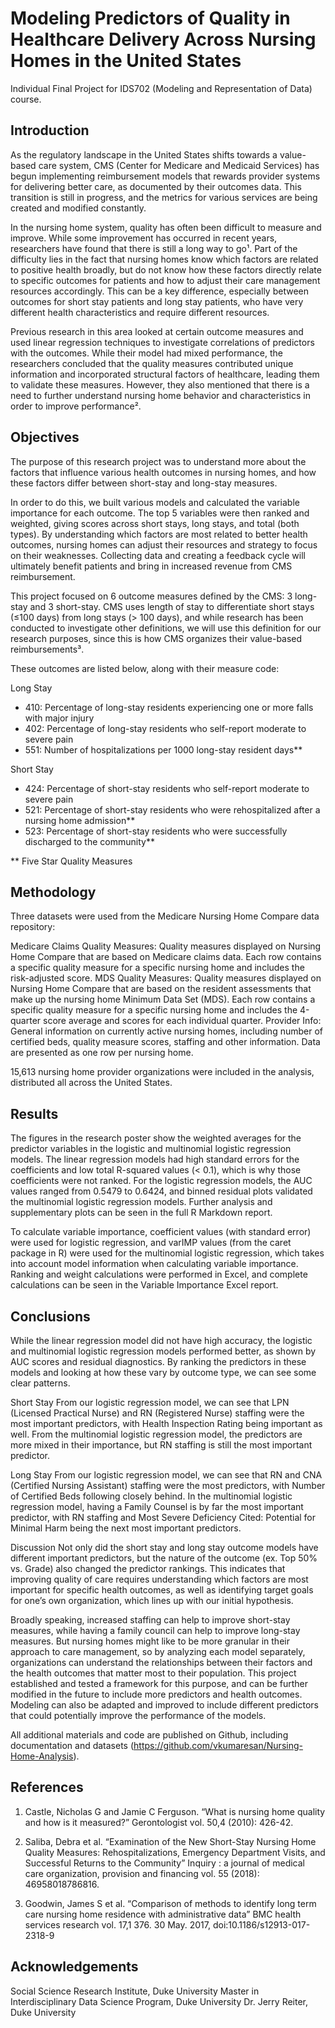# Modeling Predictors of Quality in Healthcare Delivery Across Nursing Homes in the United States
Individual Final Project for IDS702 (Modeling and Representation of Data) course. 

## Introduction
As the regulatory landscape in the United States shifts towards a value-based care system, CMS (Center for Medicare and Medicaid Services) has begun implementing reimbursement models that rewards provider systems for delivering better care, as documented by their outcomes data. This transition is still in progress, and the metrics for various services are being created and modified constantly. 

In the nursing home system, quality has often been difficult to measure and improve. While some improvement has occurred in recent years, researchers have found that there is still a long way to go¹. Part of the difficulty lies in the fact that nursing homes know which factors are related to positive health broadly, but do not know how these factors directly relate to specific outcomes for patients and how to adjust their care management resources accordingly. This can be a key difference, especially between outcomes for short stay patients and long stay patients, who have very different health characteristics and require different resources. 

Previous research in this area looked at certain outcome measures and used linear regression techniques to investigate correlations of predictors with the outcomes. While their model had mixed performance, the researchers concluded that the quality measures contributed unique information and incorporated structural factors of healthcare, leading them to validate these measures. However, they also mentioned that there is a need to further understand nursing home behavior and characteristics in order to improve performance². 

## Objectives
The purpose of this research project was to understand more about the factors that influence various health outcomes in nursing homes, and how these factors differ between short-stay and long-stay measures.

In order to do this, we built various models and calculated the variable importance for each outcome. The top 5 variables were then ranked and weighted, giving scores across short stays, long stays, and total (both types). By understanding which factors are most related to better health outcomes, nursing homes can adjust their resources and strategy to focus on their weaknesses. Collecting data and creating a feedback cycle will ultimately benefit patients and bring in increased revenue from CMS reimbursement. 

This project focused on 6 outcome measures defined by the CMS: 3 long-stay and 3 short-stay. CMS uses length of stay to differentiate short stays (≤100 days) from long stays (> 100 days), and while research has been conducted to investigate other definitions, we will use this definition for our research purposes, since this is how CMS organizes their value-based reimbursements³.

These outcomes are listed below, along with their measure code:

Long Stay 
  * 410: Percentage of long-stay residents experiencing one or more falls with major injury 
  * 402: Percentage of long-stay residents who self-report moderate to severe pain 
  * 551: Number of hospitalizations per 1000 long-stay resident days**   

Short Stay
  * 424: Percentage of short-stay residents who self-report moderate to severe pain 
  * 521: Percentage of short-stay residents who were rehospitalized after a nursing home admission** 
  * 523: Percentage of short-stay residents who were successfully discharged to the community**

** Five Star Quality Measures

## Methodology

Three datasets were used from the Medicare Nursing Home Compare data repository:

Medicare Claims Quality Measures: Quality measures displayed on Nursing Home Compare that are based on Medicare claims data. Each row contains a specific quality measure for a specific nursing home and includes the risk-adjusted score.
MDS Quality Measures: Quality measures displayed on Nursing Home Compare that are based on the resident assessments that make up the nursing home Minimum Data Set (MDS). Each row contains a specific quality measure for a specific nursing home and includes the 4-quarter score average and scores for each individual quarter.
Provider Info: General information on currently active nursing homes, including number of certified beds, quality measure scores, staffing and other information. Data are presented as one row per nursing home.

15,613 nursing home provider organizations were included in the analysis, distributed all across the United States. 

## Results
The figures in the research poster show the weighted averages for the predictor variables in the logistic and multinomial logistic regression models. The linear regression models had high standard errors for the coefficients and low total R-squared values (< 0.1), which is why those coefficients were not ranked. For the logistic regression models, the AUC values ranged from 0.5479 to 0.6424, and binned residual plots validated the multinomial logistic regression models. Further analysis and supplementary plots can be seen in the full R Markdown report.

To calculate variable importance, coefficient values (with standard error) were used for logistic regression, and varIMP values (from the caret package in R) were used for the multinomial logistic regression, which takes into account model information when calculating variable importance. Ranking and weight calculations were performed in Excel, and complete calculations can be seen in the Variable Importance Excel report.

## Conclusions
While the linear regression model did not have high accuracy, the logistic and multinomial logistic regression models performed better, as shown by AUC scores and residual diagnostics. By ranking the predictors in these models and looking at how these vary by outcome type, we can see some clear patterns.

Short Stay
From our logistic regression model, we can see that LPN (Licensed Practical Nurse) and RN (Registered Nurse) staffing were the most important predictors, with Health Inspection Rating being important as well. From the multinomial logistic regression model, the predictors are more mixed in their importance, but RN staffing is still the most important predictor.

Long Stay
From our logistic regression model, we can see that RN and CNA (Certified Nursing Assistant) staffing were the most predictors, with Number of Certified Beds following closely behind. In the multinomial logistic regression model, having a Family Counsel is by far the most important predictor, with RN staffing and Most Severe Deficiency Cited: Potential for Minimal Harm being the next most important predictors.

Discussion
Not only did the short stay and long stay outcome models have different important predictors, but the nature of the outcome (ex. Top 50% vs. Grade) also changed the predictor rankings. This indicates that improving quality of care requires understanding which factors are most important for specific health outcomes, as well as identifying target goals for one’s own organization, which lines up with our initial hypothesis. 

Broadly speaking, increased staffing can help to improve short-stay measures, while having a family council can help to improve long-stay measures. But nursing homes might like to be more granular in their approach to care management, so by analyzing each model separately, organizations can understand the relationships between their factors and the health outcomes that matter most to their population. This project established and tested a framework for this purpose, and can be further modified in the future to include more predictors and health outcomes. Modeling can also be adapted and improved to include different predictors that could potentially improve the performance of the models.  

All additional materials and code are published on Github, including documentation and datasets (https://github.com/vkumaresan/Nursing-Home-Analysis). 

## References
1. Castle, Nicholas G and Jamie C Ferguson. “What is nursing home quality and how is it measured?” Gerontologist vol. 50,4 (2010): 426-42. 

2. Saliba, Debra et al. “Examination of the New Short-Stay Nursing Home Quality Measures: Rehospitalizations, Emergency Department Visits, and Successful Returns to the Community” Inquiry : a journal of medical care organization, provision and financing vol. 55 (2018): 46958018786816. 

3. Goodwin, James S et al. “Comparison of methods to identify long term care nursing home residence with administrative data” BMC health services research vol. 17,1 376. 30 May. 2017, doi:10.1186/s12913-017-2318-9

## Acknowledgements
Social Science Research Institute, Duke University
Master in Interdisciplinary Data Science Program, Duke University
Dr. Jerry Reiter, Duke University


